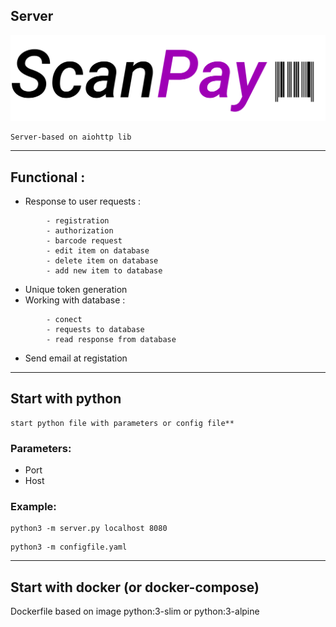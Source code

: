 ## Server

![ScanPay](Img1.png)

```
Server-based on aiohttp lib

```
___
## Functional :

- Response to user requests :  
```
        - registration 
        - authorization
        - barcode request
        - edit item on database
        - delete item on database
        - add new item to database
```
- Unique token generation
- Working with database : 
```
        - conect 
        - requests to database
        - read response from database
```        
- Send email at registation 

---
## Start with python 
```
start python file with parameters or config file**
```

### Parameters:
- Port
- Host

### Example:
``` 
python3 -m server.py localhost 8080 

```
```
python3 -m configfile.yaml
```

---

##  Start with docker (or docker-compose)

Dockerfile  based  on image python:3-slim or python:3-alpine










